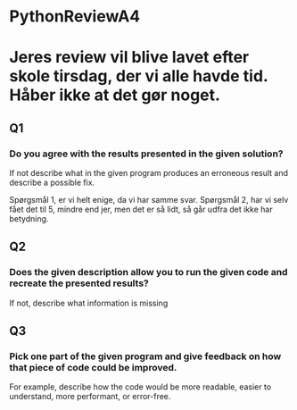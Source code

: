 # PythonReviewA4

# Jeres review vil blive lavet efter skole tirsdag, der vi alle havde tid. Håber ikke at det gør noget.
## Q1
### Do you agree with the results presented in the given solution?
If not describe what in the given program produces an erroneous result and describe a possible fix.

Spørgsmål 1, er vi helt enige, da vi har samme svar.
Spørgsmål 2, har vi selv fået det til 5, mindre end jer, men det er så lidt, så går udfra det ikke har betydning.

## Q2
### Does the given description allow you to run the given code and recreate the presented results?
If not, describe what information is missing


## Q3
### Pick one part of the given program and give feedback on how that piece of code could be improved.
For example, describe how the code would be more readable, easier to understand, more performant, or error-free.
